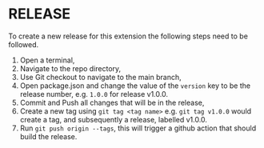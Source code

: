 # RELEASE

To create a new release for this extension the following steps need to be followed. 

1. Open a terminal,
2. Navigate to the repo directory,
3. Use Git checkout to navigate to the main branch,
4. Open package.json and change the value of the `version` key to be the release number,
    e.g. `1.0.0` for release v1.0.0.
5. Commit and Push all changes that will be in the release,
6. Create a new tag using `git tag <tag name>`
    e.g. `git tag v1.0.0` would create a tag, and subsequently a release, labelled v1.0.0.
7. Run `git push origin --tags`, this will trigger a github action that should build the release.